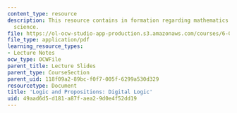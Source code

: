 ```yaml
---
content_type: resource
description: This resource contains in formation regarding mathematics for computer
  science.
file: https://ol-ocw-studio-app-production.s3.amazonaws.com/courses/6-042j-mathematics-for-computer-science-spring-2015/49aad6d5d181a87faea29d0e4f52dd19_MIT6_042JS16_DigitalLogic.pdf
file_type: application/pdf
learning_resource_types:
- Lecture Notes
ocw_type: OCWFile
parent_title: Lecture Slides
parent_type: CourseSection
parent_uid: 118f09a2-89bc-f0f7-005f-6299a530d329
resourcetype: Document
title: 'Logic and Propositions: Digital Logic'
uid: 49aad6d5-d181-a87f-aea2-9d0e4f52dd19
---
```

